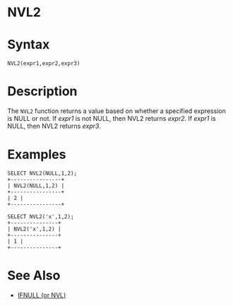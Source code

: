 # NVL2

#

# Syntax

```
NVL2(expr1,expr2,expr3)
```

#

# Description

The `NVL2` function returns a value based on whether a specified expression is NULL or not. If *expr1* is not NULL, then NVL2 returns *expr2*. If *expr1* is NULL, then NVL2 returns *expr3*.

#

# Examples

```
SELECT NVL2(NULL,1,2);
+----------------+
| NVL2(NULL,1,2) |
+----------------+
| 2 |
+----------------+

SELECT NVL2('x',1,2);
+---------------+
| NVL2('x',1,2) |
+---------------+
| 1 |
+---------------+
```

#

# See Also

* [IFNULL (or NVL)](ifnull.md)